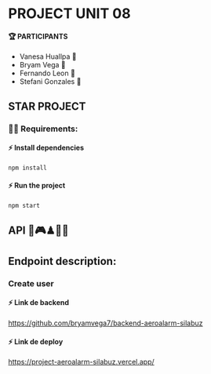 # PROJECT UNIT 08

#### 🏆 PARTICIPANTS

  - Vanesa Huallpa 👋 
  - Bryam Vega   👋 
  - Fernando Leon 👋 
  - Stefani Gonzales 👋 
  
## STAR PROJECT
### 🧑‍💻 Requirements:

#### ⚡ Install dependencies

####
    npm install
  ####

#### ⚡ Run the project 

####
    npm start
  ####

## API 👾🎮♟🎲📲

## Endpoint description:

### Create user

#### ⚡ Link de backend
https://github.com/bryamvega7/backend-aeroalarm-silabuz

#### ⚡ Link de deploy
https://project-aeroalarm-silabuz.vercel.app/
